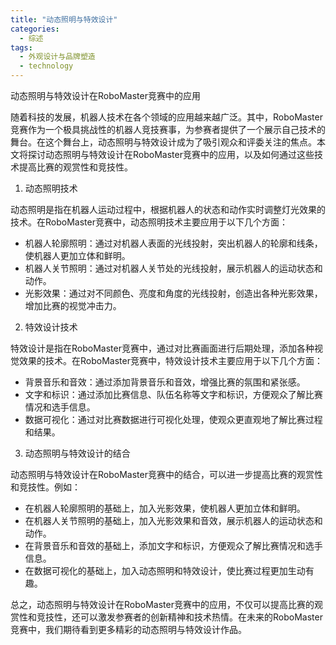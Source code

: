 ```yaml
---  
title: "动态照明与特效设计"  
categories:  
  - 综述  
tags: 
  - 外观设计与品牌塑造 
  - technology  
---  
```


动态照明与特效设计在RoboMaster竞赛中的应用

随着科技的发展，机器人技术在各个领域的应用越来越广泛。其中，RoboMaster竞赛作为一个极具挑战性的机器人竞技赛事，为参赛者提供了一个展示自己技术的舞台。在这个舞台上，动态照明与特效设计成为了吸引观众和评委关注的焦点。本文将探讨动态照明与特效设计在RoboMaster竞赛中的应用，以及如何通过这些技术提高比赛的观赏性和竞技性。

1. 动态照明技术

动态照明是指在机器人运动过程中，根据机器人的状态和动作实时调整灯光效果的技术。在RoboMaster竞赛中，动态照明技术主要应用于以下几个方面：

- 机器人轮廓照明：通过对机器人表面的光线投射，突出机器人的轮廓和线条，使机器人更加立体和鲜明。
- 机器人关节照明：通过对机器人关节处的光线投射，展示机器人的运动状态和动作。
- 光影效果：通过对不同颜色、亮度和角度的光线投射，创造出各种光影效果，增加比赛的视觉冲击力。

2. 特效设计技术

特效设计是指在RoboMaster竞赛中，通过对比赛画面进行后期处理，添加各种视觉效果的技术。在RoboMaster竞赛中，特效设计技术主要应用于以下几个方面：

- 背景音乐和音效：通过添加背景音乐和音效，增强比赛的氛围和紧张感。
- 文字和标识：通过添加比赛信息、队伍名称等文字和标识，方便观众了解比赛情况和选手信息。
- 数据可视化：通过对比赛数据进行可视化处理，使观众更直观地了解比赛过程和结果。

3. 动态照明与特效设计的结合

动态照明与特效设计在RoboMaster竞赛中的结合，可以进一步提高比赛的观赏性和竞技性。例如：

- 在机器人轮廓照明的基础上，加入光影效果，使机器人更加立体和鲜明。
- 在机器人关节照明的基础上，加入光影效果和音效，展示机器人的运动状态和动作。
- 在背景音乐和音效的基础上，添加文字和标识，方便观众了解比赛情况和选手信息。
- 在数据可视化的基础上，加入动态照明和特效设计，使比赛过程更加生动有趣。

总之，动态照明与特效设计在RoboMaster竞赛中的应用，不仅可以提高比赛的观赏性和竞技性，还可以激发参赛者的创新精神和技术热情。在未来的RoboMaster竞赛中，我们期待看到更多精彩的动态照明与特效设计作品。 
